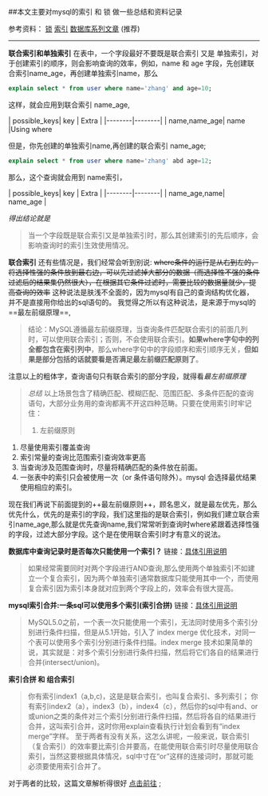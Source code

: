 
##本文主要对mysql的索引 和 锁 做一些总结和资料记录

参考资料：
	[锁](https://www.zybuluo.com/mikumikulch/note/783493)
    [索引](http://blog.sina.com.cn/s/blog_5a15b7d10102xfit.html)
    [数据库系列文章](https://blog.csdn.net/column/details/21829.html) (推荐)


- - -

**联合索引和单独索引**
	在表中，一个字段最好不要既是联合索引 又是 单独索引，对于创建索引的顺序，则会影响查询的效率，例如，name 和 age 字段，先创建联合索引name_age，再创建单独索引name，那么
```sql
explain select * from user where name='zhang' and age=10;
```
这样，就会应用到联合索引 name_age,

| possible_keys| key | Extra |
|--------|--------|
| name,name_age|  name |Using where

但是，你先创建的单独索引name,再创建的联合索引 name_age;
```sql
explain select * from user where name='zhang' abd age=12;
```

那么，这个查询就会用到 name索引，

| possible_keys| key | Extra |
|--------|--------|
| name_age,name|  name_age |

*得出结论就是*
>当一个字段既是联合索引又是单独索引时，那么其创建索引的先后顺序，会影响查询时的索引生效使用情况。

**联合索引**
	还有些情况是，我们经常会听到别说:
    ~~where条件的运行是从右到左的，将选择性强的条件放到最右边，可以先过滤掉大部分的数据（而选择性不强的条件过滤后的结果集仍然很大），在根据其它条件过滤时，需要比较的数据量就少，提高查询的效率~~
    这种说法是肤浅不全面的，因为mysql有自己的查询结构优化器，并不是直接用你给出的sql语句的。
    我觉得之所以有这种说法，是来源于mysql的==最左前缀原理==,
>结论：MySQL遵循最左前缀原理，当查询条件匹配联合索引的前面几列时，可以使用联合索引；否则，不会使用联合索引。**如果where字句中的列全都包含在索引列中**，那么where字句中的字段顺序和索引顺序无关，**但如果是部分包括的话就要看是否满足最左前缀匹配原则了**。

注意以上的粗体字，查询语句只有联合索引的部分字段，就得看*最左前缀原理*

>*总结*
以上场景包含了精确匹配、模糊匹配、范围匹配、多条件匹配的查询语句，大部分业务用的查询都离不开这四种范畴。只要在使用索引时牢记住：
>1. 左前缀原则
1. 尽量使用索引覆盖查询
1. 索引常量的查询比范围索引查询效率更高
1. 当查询涉及范围查询时，尽量将精确匹配的条件放在前面。
1. 一张表中的索引只会被使用一次（or 条件语句除外）。mysql 会选择最优结果使用相应的索引。

现在我们再说下前面提到的++最左前缀原则++，顾名思义，就是最左优先，那么优先什么，优先的是索引的字段，我们这里指的是联合索引，例如我们建立联合索引name_age,那么就是优先查询name,我们常常听到查询时where紧跟着选择性强的字段，过滤大部分字段。这个是在使用联合索引时才有意义的说法。

**数据库中查询记录时是否每次只能使用一个索引？**
链接：[具体引用说明](https://segmentfault.com/q/1010000003880137)

>如果经常需要同时对两个字段进行AND查询,那么使用两个单独索引不如建立一个复合索引，因为两个单独索引通常数据库只能使用其中一个，而使用复合索引因为索引本身就对应到两个字段上的，效率会有很大提高。


**mysql索引合并:一条sql可以使用多个索引(索引合拼)**
链接：[具体引用说明](http://www.cnblogs.com/digdeep/archive/2015/11/18/4975977.html)

>MySQL5.0之前，一个表一次只能使用一个索引，无法同时使用多个索引分别进行条件扫描，但是从5.1开始，引入了 index merge 优化技术，对同一个表可以使用多个索引分别进行条件扫描。index merge 技术如果简单的说，其实就是：对多个索引分别进行条件扫描，然后将它们各自的结果进行合并(intersect/union)。


**索引合拼 和 组合索引**

>你有索引index1（a,b,c)，这是是联合索引，也叫复合索引、多列索引；
>你有索引index2（a），index3（b），index4（c），然后你的sql中有and、or或union之类的条件对三个索引分别进行条件扫描，然后将各自的结果进行合并，这叫索引合并，这时你用explain查看执行计划会看到有“index merge”字样。
至于两者有没有关系，这怎么讲呢，一般来说，联合索引（复合索引）的效率要比索引合并要高，在能使用联合索引时尽量使用联合索引，当然这要根据具体情况，sql中寸在“or”这样的连接词时，那就可能必须要使用索引合并了。

对于两者的比较，这篇文章解析得很好 [点击前往](https://blog.csdn.net/Holmofy/article/details/80384637) ;
